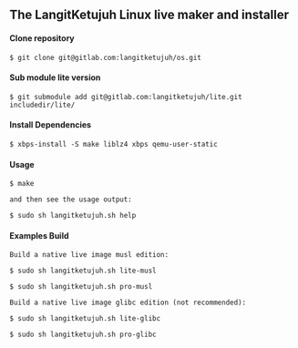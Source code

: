 ## The LangitKetujuh Linux live maker and installer

#### Clone repository

    $ git clone git@gitlab.com:langitketujuh/os.git
    
#### Sub module lite version

    $ git submodule add git@gitlab.com:langitketujuh/lite.git includedir/lite/
    
#### Install Dependencies

    $ xbps-install -S make liblz4 xbps qemu-user-static

#### Usage

    $ make

    and then see the usage output:

    $ sudo sh langitketujuh.sh help

#### Examples Build

    Build a native live image musl edition:

    $ sudo sh langitketujuh.sh lite-musl

    $ sudo sh langitketujuh.sh pro-musl
    
    Build a native live image glibc edition (not recommended):

    $ sudo sh langitketujuh.sh lite-glibc

    $ sudo sh langitketujuh.sh pro-glibc
